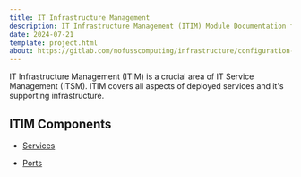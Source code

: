 ```yaml
---
title: IT Infrastructure Management
description: IT Infrastructure Management (ITIM) Module Documentation for Centurion ERP by No Fuss Computing
date: 2024-07-21
template: project.html
about: https://gitlab.com/nofusscomputing/infrastructure/configuration-management/centurion_erp
---
```


IT Infrastructure Management (ITIM) is a crucial area of IT Service Management (ITSM). ITIM covers all aspects of deployed services and it's supporting infrastructure.


## ITIM Components

- [Services](./service.md)

- [Ports](./port.md)
